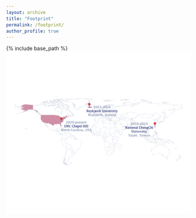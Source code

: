 ```yaml
---
layout: archive
title: "Footprint"
permalink: /footprint/
author_profile: true
---
```


{% include base_path %}
<img src='/images/moya_footprint_pink.png'>


